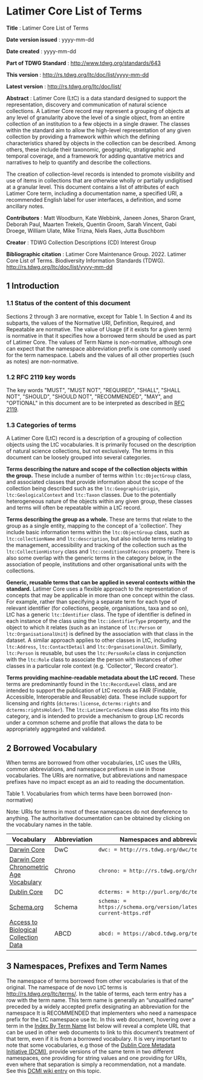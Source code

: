 # Latimer Core List of Terms 

**Title**
: Latimer Core List of Terms

**Date version issued**
: yyyy-mm-dd

**Date created**
: yyyy-mm-dd

**Part of TDWG Standard**
: <http://www.tdwg.org/standards/643>

**This version**
: <http://rs.tdwg.org/ltc/doc/list/yyyy-mm-dd>

**Latest version**
: <http://rs.tdwg.org/ltc/doc/list/>

**Abstract**
: Latimer Core (LtC) is a data standard designed to support the representation, discovery and communication of natural science collections. A Latimer Core record may represent a grouping of objects at any level of granularity above the level of a single object, from an entire collection of an institution to a few objects in a single drawer. The classes within the standard aim to allow the high-level representation of any given collection by providing a framework within which the defining characteristics shared by objects in the collection can be described. Among others, these include their taxonomic, geographic, stratigraphic and temporal coverage, and a framework for adding quantative metrics and narratives to help to quantify and describe the collections.

The creation of collection-level records is intended to promote visibility and use of items in collections that are otherwise wholly or partially undigitised at a granular level. This document contains a list of attributes of each Latimer Core term, including a documentation name, a specified URI, a recommended English label for user interfaces, a definition, and some ancillary notes.

**Contributors**
: Matt Woodburn, Kate Webbink, Janeen Jones, Sharon Grant, Deborah Paul, Maarten Trekels, Quentin Groom, Sarah Vincent, Gabi Droege, William Ulate, Mike Trizna, Niels Raes, Jutta Buschbom

**Creator**
: TDWG Collection Descriptions (CD) Interest Group

**Bibliographic citation**
: Latimer Core Maintenance Group. 2022. Latimer Core List of Terms. Biodiversity Information Standards (TDWG). <http://rs.tdwg.org/ltc/doc/list/yyyy-mm-dd>

## 1 Introduction <span id="1-introduction"><span>
### 1.1 Status of the content of this document <span id="11-status-of-the-content-of-this-document"></span>
Sections 2 through 3 are normative, except for Table 1. In Section 4 and its subparts, the values of the Normative URI, Definition, Required, and Repeatable are normative. The value of Usage (if it exists for a given term) is normative in that it specifies how a borrowed term should be used as part of Latimer Core. The values of Term Name is non-normative, although one can expect that the namespace abbreviation prefix is one commonly used for the term namespace. Labels and the values of all other properties (such as notes) are non-normative.

### 1.2 RFC 2119 key words <span id="12-rfc-2119-key-words"></span>
The key words "MUST", "MUST NOT", "REQUIRED", "SHALL", "SHALL NOT", "SHOULD", "SHOULD NOT", "RECOMMENDED", "MAY", and "OPTIONAL" in this document are to be interpreted as described in [RFC 2119](https://tools.ietf.org/html/rfc2119).

### 1.3 Categories of terms <span id="13-categories-of-terms"></span>
A Latimer Core (LtC) record is a description of a grouping of collection objects using the LtC vocabularies. It is primarily focused on the description of natural science collections, but not exclusively. The terms in this document can be loosely grouped into several categories.

**Terms describing the nature and scope of the collection objects within the group.** These include a number of terms within `ltc:ObjectGroup` class, and associated classes that provide information about the scope of the collection being described such as the `ltc:GeographicOrigin`, `ltc:GeologicalContext` and `ltc:Taxon` classes. Due to the potentially heterogeneous nature of the objects within any given group, these classes and terms will often be repeatable within a LtC record.

**Terms describing the group as a whole.** These are terms that relate to the group as a single entity, mapping to the concept of a 'collection'. They include basic information terms within the `ltc:ObjectGroup` class, such as `ltc:collectionName` and `ltc:description`, but also include terms relating to the management, accessibility and tracking of the collection such as the `ltc:CollectionHistory` class and `ltc:conditionsOfAccess` property. There is also some overlap with the generic terms in the category below, in the association of people, institutions and other organisational units with the collections.  

**Generic, reusable terms that can be applied in several contexts within the standard.** Latimer Core uses a flexible approach to the representation of concepts that may be applicable in more than one concept within the class. For example, rather than specifying a separate term for each type of relevant identifier (for collections, people, organisations, taxa and so on), LtC has a generic `ltc:Identifier` class. The type of identifier is defined in each instance of the class using the `ltc:identifierType` property, and the object to which it relates (such as an instance of `ltc:Person` or `ltc:OrganisationalUnit`) is defined by the association with that class in the dataset. A similar approach applies to other classes in LtC, including `ltc:Address`, `ltc:ContactDetail` and `ltc:OrganisationalUnit`. Similarly, `ltc:Person` is reusable, but uses the `ltc:PersonRole` class in conjunction with the `ltc:Role` class to associate the person with instances of other classes in a particular role context (e.g. 'Collector', 'Record creator').

**Terms providing machine-readable metadata about the LtC record.** These terms are predominantly found in the `ltc:RecordLevel` class, and are intended to support the publication of LtC records as FAIR (Findable, Accessible, Interoperable and Reusable) data. These include support for licensing and rights (`dcterms:license`, `dcterms:rights` and `dcterms:rightsHolder`). The `ltc:LatimerCoreScheme` class also fits into this category, and is intended to provide a mechanism to group LtC records under a common scheme and profile that allows the data to be appropriately aggregated and validated.

## 2 Borrowed Vocabulary <span id="2-borrowed-vocabulary"></span>
When terms are borrowed from other vocabularies, LtC uses the URIs, common abbreviations, and namespace prefixes in use in those vocabularies. The URIs are normative, but abbreviations and namespace prefixes have no impact except as an aid to reading the documentation.

Table 1. Vocabularies from which terms have been borrowed (non-normative)

Note: URIs for terms in most of these namespaces do not dereference to anything.  The authoritative documentation can be obtained by clicking on the vocabulary names in the table.

| Vocabulary | Abbreviation | Namespaces and abbreviations |
|------------|--------------|------------------------------|
| [Darwin Core](https://dwc.tdwg.org/terms/) | DwC         | `dwc: = http://rs.tdwg.org/dwc/terms/`
| [Darwin Core Chronometric Age Vocabulary](https://tdwg.github.io/chrono/) | Chrono         | `chrono: = http://rs.tdwg.org/chrono/terms/`
| [Dublin Core](http://dublincore.org/documents/dcmi-terms/) | DC          | `dcterms: = http://purl.org/dc/terms/` |
| [Schema.org](https://schema.org/) | Schema      | `schema: =  https://schema.org/version/latest/schemaorg-current-https.rdf` |
| [Access to Biological Collection Data](https://abcd.tdwg.org/) | ABCD | `abcd: = https://abcd.tdwg.org/terms/` |

## 3 Namespaces, Prefixes and Term Names <span id="3-namespace-prefixes-term-names"></span>
The namespace of terms borrowed from other vocabularies is that of the original. The namespace of de novo LtC terms is http://rs.tdwg.org/ltc/terms/. In the table of terms, each term entry has a row with the term name. This term name is generally an “unqualified name” preceded by a widely accepted prefix designating an abbreviation for the namespace It is RECOMMENDED that implementers who need a namespace prefix for the LtC namespace use ltc. In this web document, hovering over a term in the [Index By Term Name](https://ltc.tdwg.org/termlist/#index-by-term-name) list below will reveal a complete URL that can be used in other web documents to link to this document’s treatment of that term, even if it is from a borrowed vocabulary. It is very important to note that some vocabularies, e.g those of the [Dublin Core Metadata Initiative (DCMI)](http://dublincore.org/), provide versions of the same term in two different namespaces, one providing for string values and one providing for URIs, even where that separation is simply a recommendation, not a mandate. See this [DCMI wiki entry](https://web.archive.org/web/20171126043657/https://github.com/dcmi/repository/blob/master/mediawiki_wiki/FAQ/DC_and_DCTERMS_Namespaces.md) on this topic.
